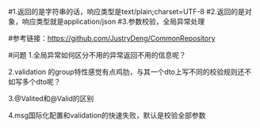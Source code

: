 #1.返回的是字符串的话，响应类型是text/plain;charset=UTF-8
#2.返回的是对象，响应类型就是application/json
#3.参数校验，全局异常处理

#参考链接：https://github.com/JustryDeng/CommonRepository


#问题
1.全局异常如何区分不用的异常返回不用的信息呢？

2.validation 的group特性感觉有点鸡肋，与其一个dto上写不同的校验规则还不如写多个dto呢？

3.@Valited和@Valid的区别

4.msg国际化配置和validation的快速失败，默认是校验全部参数